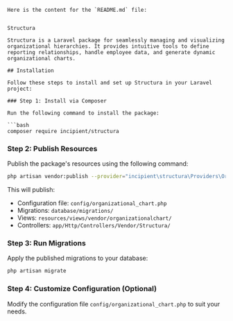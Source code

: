 ```
Here is the content for the `README.md` file:


Structura

Structura is a Laravel package for seamlessly managing and visualizing organizational hierarchies. It provides intuitive tools to define reporting relationships, handle employee data, and generate dynamic organizational charts.

## Installation

Follow these steps to install and set up Structura in your Laravel project:

### Step 1: Install via Composer

Run the following command to install the package:

```bash
composer require incipient/structura
```

### Step 2: Publish Resources

Publish the package's resources using the following command:

```bash
php artisan vendor:publish --provider="incipient\structura\Providers\OrganizationalChartServiceProvider"
```

This will publish:

- Configuration file: `config/organizational_chart.php`
- Migrations: `database/migrations/`
- Views: `resources/views/vendor/organizationalchart/`
- Controllers: `app/Http/Controllers/Vendor/Structura/`

### Step 3: Run Migrations

Apply the published migrations to your database:

```bash
php artisan migrate
```

### Step 4: Customize Configuration (Optional)

Modify the configuration file `config/organizational_chart.php` to suit your needs.

```
```